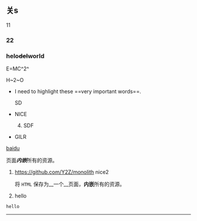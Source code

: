 ## 关s

11

### 22





### helo~~del~~world

E=MC^2^

H~2~O


* I need to highlight these ==very important words==.

  SD

* NICE

  4. SDF

* GILR


[baidu](https://baidu.com)

页面***内嵌***所有的资源。

1. https://github.com/Y2Z/monolith
    nice2

    将 `HTML` 保存为__一个__页面，**内嵌**所有的资源。

2. hello

```
hello
```

---